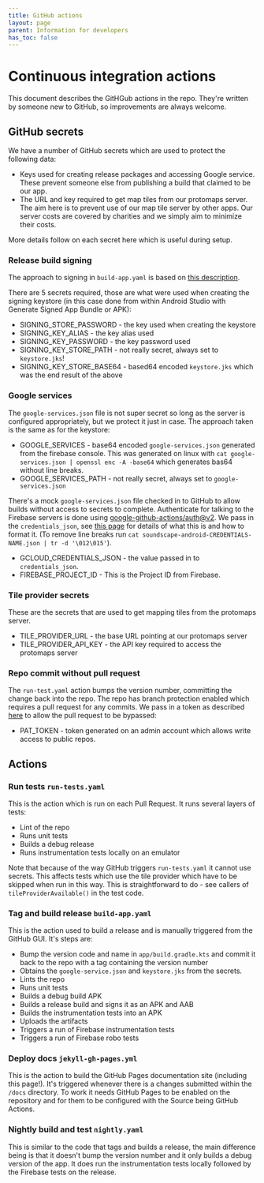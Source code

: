 ```yaml
---
title: GitHub actions
layout: page
parent: Information for developers
has_toc: false
---
```


# Continuous integration actions

This document describes the GitHGub actions in the repo. They're written by someone new to GitHub, so improvements are always welcome. 

## GitHub secrets

We have a number of GitHub secrets which are used to protect the following data:
* Keys used for creating release packages and accessing Google service. These prevent someone else from publishing a build that claimed to be our app.
* The URL and key required to get map tiles from our protomaps server. The aim here is to prevent use of our map tile server by other apps. Our server costs are covered by charities and we simply aim to minimize their costs.

More details follow on each secret here which is useful during setup.

### Release build signing
The approach to signing in `build-app.yaml` is based on [this description](https://www.droidcon.com/2023/04/04/securely-create-android-release-using-github-actions/).

There are 5 secrets required, those are what were used when creating the signing keystore (in this case done from within Android Studio with Generate Signed App Bundle or APK):
* SIGNING_STORE_PASSWORD - the key used when creating the keystore
* SIGNING_KEY_ALIAS - the key alias used
* SIGNING_KEY_PASSWORD - the key password used
* SIGNING_KEY_STORE_PATH - not really secret, always set to `keystore.jks`!
* SIGNING_KEY_STORE_BASE64 - based64 encoded `keystore.jks` which was the end result of the above 

### Google services
The `google-services.json` file is not super secret so long as the server is configured appropriately, but we protect it just in case. The approach taken is the same as for the keystore: 
* GOOGLE_SERVICES - base64 encoded `google-services.json` generated from the firebase console. This was generated on linux with `cat google-services.json | openssl enc -A -base64` which generates bas64 without line breaks.
* GOOGLE_SERVICES_PATH - not really secret, always set to `google-services.json`

There's a mock `google-services.json` file checked in to GitHub to allow builds without access to secrets to complete.
Authenticate for talking to the Firebase servers is done using [google-github-actions/auth@v2](https://github.com/google-github-actions/auth). We pass in the `credentials_json`, see [this page](https://github.com/google-github-actions/auth?tab=readme-ov-file#inputs-service-account-key-json) for details of what this is and how to format it. (To remove line breaks run `cat soundscape-android-CREDENTIALS-NAME.json | tr -d '\012\015'`).  
* GCLOUD_CREDENTIALS_JSON - the value passed in to  `credentials_json`.
* FIREBASE_PROJECT_ID - This is the Project ID from Firebase. 

### Tile provider secrets
These are the secrets that are used to get mapping tiles from the protomaps server.
* TILE_PROVIDER_URL - the base URL pointing at our protomaps server
* TILE_PROVIDER_API_KEY - the API key required to access the protomaps server

### Repo commit without pull request
The `run-test.yaml` action bumps the version number, committing the change back into the repo. The repo has branch protection enabled which requires a pull request for any commits. We pass in a token as described [here](https://github.com/stefanzweifel/git-auto-commit-action?tab=readme-ov-file#push-to-protected-branches) to allow the pull request to be bypassed:
* PAT_TOKEN - token generated on an admin account which allows write access to public repos.

## Actions
### Run tests `run-tests.yaml`
This is the action which is run on each Pull Request. It runs several layers of tests:    
* Lint of the repo
* Runs unit tests
* Builds a debug release
* Runs instrumentation tests locally on an emulator

Note that because of the way GitHub triggers `run-tests.yaml` it cannot use secrets. This affects tests which use the tile provider which have to be skipped when run in this way. This is straightforward to do - see callers of `tileProviderAvailable()` in the test code.

### Tag and build release `build-app.yaml`
This is the action used to build a release and is manually triggered from the GitHub GUI. It's steps are: 
* Bump the version code and name in `app/build.gradle.kts` and commit it back to the repo with a tag containing the version number
* Obtains the `google-service.json` and `keystore.jks` from the secrets.
* Lints the repo
* Runs unit tests
* Builds a debug build APK
* Builds a release build and signs it as an APK and AAB
* Builds the instrumentation tests into an APK
* Uploads the artifacts
* Triggers a run of Firebase instrumentation tests
* Triggers a run of Firebase robo tests

### Deploy docs `jekyll-gh-pages.yml`
This is the action to build the GitHub Pages documentation site (including this page!). It's triggered whenever there is a changes submitted within the `/docs` directory. To work it needs GitHub Pages to be enabled on the repository and for them to be configured with the Source being GitHub Actions.

### Nightly build and test `nightly.yaml`
This is similar to the code that tags and builds a release, the main difference being is that it doesn't bump the version number and it only builds a debug version of the app. It does run the instrumentation tests locally followed by the Firebase tests on the release.